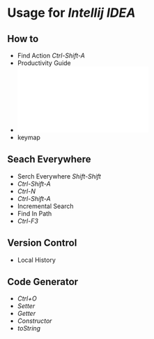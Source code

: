 # Usage for *Intellij IDEA*

## How to 

- Find Action *Ctrl-Shift-A*
- Productivity Guide
- ![Default keymap reference](IntelliJIDEA_ReferenceCard.pdf)
- keymap

## Seach Everywhere

- Serch Everywhere *Shift-Shift*
- *Ctrl-Shift-A*
- *Ctrl-N*
- *Ctrl-Shift-A*
- Incremental Search
- Find In Path
- *Ctrl-F3*

## Version Control

- Local History


## Code Generator

- *Ctrl+O*
- *Setter*
- *Getter*
- *Constructor*
- *toString*